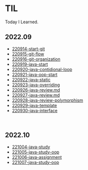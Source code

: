 # TIL
Today I Learned.

## 2022.09
- [220914-start-git](https://github.com/yunki-kim/TIL/blob/main/git/220914-start-git.md)
- [220915-git-flow](https://github.com/yunki-kim/TIL/blob/main/git/220915-git-flow.md)
- [220916-git-organization](https://github.com/yunki-kim/TIL/blob/main/git/220916-git-organization.md)
- [220919-java-start](https://github.com/yunki-kim/TIL/blob/main/java/220919-java-start.md)
- [220920-java-contidional-loop](https://github.com/yunki-kim/TIL/blob/main/java/220920-java-conditional-loop.md)
- [220921-java-oop-start](https://github.com/yunki-kim/TIL/blob/main/java/220921-java-oop-start.md)
- [220922-java-static](https://github.com/yunki-kim/TIL/blob/main/java/220922-java-static.md)
- [220923-java-overriding](https://github.com/yunki-kim/TIL/blob/main/java/220923-java-overriding.md)
- [220926-java-review.md](https://github.com/yunki-kim/TIL/blob/main/java/220926-java-review.md)
- [220927-java-review.md](https://github.com/yunki-kim/TIL/blob/main/java/220926-java-review.md)
- [220928-java-review-polymorphism](https://github.com/yunki-kim/TIL/blob/main/java/220928-java-review-polymorphism.md)
- [220929-java-template](https://github.com/yunki-kim/TIL/blob/main/java/220929-java-template.md)
- [220930-java-interface](https://github.com/yunki-kim/TIL/blob/main/java/220930-java-interface.md)
<br/>

## 2022.10
- [221004-java-study](https://github.com/yunki-kim/TIL/blob/main/java/221004-java-study.md)
- [221005-java-study-oop](https://github.com/yunki-kim/TIL/blob/main/java/221005-java-study-oop.md)
- [221006-java-assignment](https://github.com/yunki-kim/TIL/blob/main/java/221006-java-assignment.md)
- [221007-java-study-oop](https://github.com/yunki-kim/TIL/blob/main/java/221007-java-study-oop.md)

